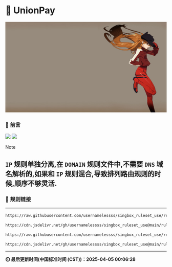 
# 🧸 UnionPay
![](https://raw.githubusercontent.com/usernamelessss/picture-bed/main/images/202504042256831.jpg)
### 📣 前言
![](https://shields.io/badge/-移除重复规则-ff69b4) ![](https://shields.io/badge/-IP&nbsp;规则单独存放不与&nbsp;DOMAIN&nbsp;等混合-green)
> [!NOTE]
**`IP` 规则单独分离,在 `DOMAIN` 规则文件中,不需要 `DNS` 域名解析的,如果和 `IP` 规则混合,导致排列路由规则的时候,顺序不够灵活.**
---

###  🔗 规则链接
---

```url
https://raw.githubusercontent.com/usernamelessss/singbox_ruleset_use/refs/heads/main/rule/UnionPay/UnionPay_No_IP.json
```

```url
https://cdn.jsdelivr.net/gh/usernamelessss/singbox_ruleset_use@main/rule/UnionPay/UnionPay_No_IP.json
```

```url
https://raw.githubusercontent.com/usernamelessss/singbox_ruleset_use/refs/heads/main/rule/UnionPay/UnionPay_No_IP.srs
```

```url
https://cdn.jsdelivr.net/gh/usernamelessss/singbox_ruleset_use@main/rule/UnionPay/UnionPay_No_IP.srs
```

---
**⏲️ 最后更新时间(中国标准时间 (CST))：2025-04-05 00:06:28**